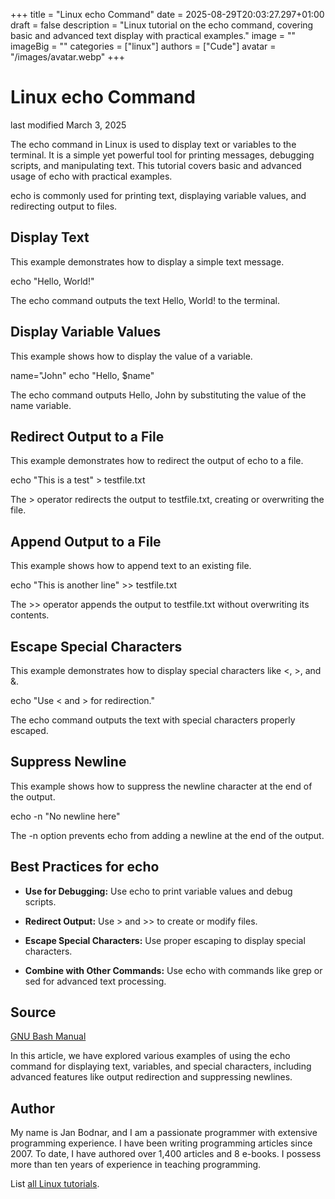 +++
title = "Linux echo Command"
date = 2025-08-29T20:03:27.297+01:00
draft = false
description = "Linux tutorial on the echo command, covering basic and advanced text display with practical examples."
image = ""
imageBig = ""
categories = ["linux"]
authors = ["Cude"]
avatar = "/images/avatar.webp"
+++

# Linux echo Command

last modified March 3, 2025

The echo command in Linux is used to display text or variables to the terminal. It is a simple yet powerful tool for printing messages, debugging scripts, and manipulating text. This tutorial covers basic and advanced usage of echo with practical examples.

echo is commonly used for printing text, displaying variable values, and redirecting output to files.

## Display Text

This example demonstrates how to display a simple text message.

echo "Hello, World!"

The echo command outputs the text Hello, World! to the terminal.

## Display Variable Values

This example shows how to display the value of a variable.

name="John"
echo "Hello, $name"

The echo command outputs Hello, John by substituting the value of the name variable.

## Redirect Output to a File

This example demonstrates how to redirect the output of echo to a file.

echo "This is a test" &gt; testfile.txt

The &gt; operator redirects the output to testfile.txt, creating or overwriting the file.

## Append Output to a File

This example shows how to append text to an existing file.

echo "This is another line" &gt;&gt; testfile.txt

The &gt;&gt; operator appends the output to testfile.txt without overwriting its contents.

## Escape Special Characters

This example demonstrates how to display special characters like &lt;, &gt;, and &amp;.

echo "Use &lt; and &gt; for redirection."

The echo command outputs the text with special characters properly escaped.

## Suppress Newline

This example shows how to suppress the newline character at the end of the output.

echo -n "No newline here"

The -n option prevents echo from adding a newline at the end of the output.

## Best Practices for echo

- **Use for Debugging:** Use echo to print variable values and debug scripts.

- **Redirect Output:** Use &gt; and &gt;&gt; to create or modify files.

- **Escape Special Characters:** Use proper escaping to display special characters.

- **Combine with Other Commands:** Use echo with commands like grep or sed for advanced text processing.

## Source

[GNU Bash Manual](https://www.gnu.org/software/bash/manual/bash.html#index-echo)

In this article, we have explored various examples of using the echo
command for displaying text, variables, and special characters, including
advanced features like output redirection and suppressing newlines.

## Author

My name is Jan Bodnar, and I am a passionate programmer with extensive
programming experience. I have been writing programming articles since 2007.
To date, I have authored over 1,400 articles and 8 e-books. I possess more
than ten years of experience in teaching programming.

List [all Linux tutorials](/all/#linux).